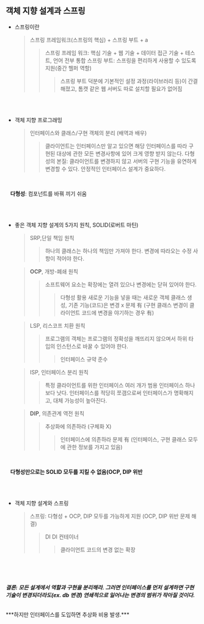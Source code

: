 ## 객체 지향 설계과 스프링

* 스프링이란

  > 스프링 프레임워크(스프링의 핵심) + 스프링 부트 + a
  > >스프링 프레임 워크: 핵심 기술 + 웹 기술 + 데이터 접근 기술 + 테스트, 언어 전부 통합 
  > >스프링 부트: 스프링을 편리하게 사용할 수 있도록 지원(중간 헬퍼 역할)
  > > >스프링 부트 덕분에 기본적인 설정 과정(라이브러리 등)이 간결해졌고, 톰캣 같은 웹 서버도 따로 설치할 필요가 없어짐          

<br/><br/>

* 객체 지향 프로그래밍    

  > 인터페이스와 클래스/구현 객체의 분리 (배역과 배우)
  > > 클라이언트는 인터페이스만 알고 있으면 해당 인터페이스를 따라 구현된 대상에 관한 모든 변경사항에 있어 크게 영향 받지 않는다.
  > 다형성의 본질: 클라이언트를 변경하지 않고 서버의 구현 기능을 유연하게 변경할 수 있다.
  > > 안정적인 인터페이스 설계가 중요하다.    

<br/>

&nbsp;&nbsp; **다형성**: 컴포넌트를 바꿔 끼기 쉬움    

<br/><br/>

* 좋은 객체 지향 설계의 5가지 원칙, SOLID(로버트 마틴)    

  > SRP,단일 책임 원칙
  > > 하나의 클래스는 하나의 책임만 가져야 한다. 
  > > 변경에 따라오는 수정 사항이 적어야 한다.    
 
  > **OCP**, 개방-폐쇄 원칙
  > > 소프트웨어 요소는 확장에는 열려 있으나 변경에는 닫혀 있어야 한다. 
  > > > 다형성 활용
  > > > 새로운 기능을 넣을 때는 새로운 객체 클래스 생성, 기존 기능(코드)은 변경 x
  > > > 문제 有 (구현 클래스 변경이 클라이언트 코드에 변경을 야기하는 경우 有)    

  > LSP, 리스코프 치환 원칙
  > > 프로그램의 객체는 프로그램의 정확성을 깨뜨리지 않으며서 하위 타입의 인스턴스로 바꿀 수 있어야 한다.
  > > > 인터페이스 규약 준수   

  > ISP, 인터페이스 분리 원칙
  > > 특정 클라이언트를 위한 인터페이스 여러 개가 범용 인터페이스 하나보다 낫다.
  > > 인터페이스를 적당히 쪼갬으로써 인터페이스가 명확해지고, 대체 가능성이 높아진다.    


  > **DIP**, 의존관계 역전 원칙
  > > 추상화에 의존하라 (구체화 X)
  > > > 인터페이스에 의존하라
  > > > 문제 有 (인터페이스, 구현 클래스 모두에 관한 정보를 가지고 있음)   


<br/>

  &nbsp;&nbsp; **다형성만으로는 SOLID 모두를 지킬 수 없음(OCP, DIP 위반**   
  
<br/><br/>

* 객체 지향 설계와 스프링    

  > 스프링: 다형성 + OCP, DIP 모두를 가능하게 지원 (OCP, DIP 위반 문제 해결)
  > > DI
  > > DI 컨테이너
  > > > 클라이언트 코드의 변경 없는 확장   

<br/><br/><br/>

***결론: 모든 설계에서 역할과 구현을 분리해라. 그러면 인터페이스를 먼저 설계하면 구현 기술이 변경되더라도(ex. db 변경) 연쇄적으로 일어나는 변경의 범위가 작아질 것이다.***

<br/>
***하지만 인터페이스를 도입하면 추상화 비용 발생.***

<br/><br/><br/>








